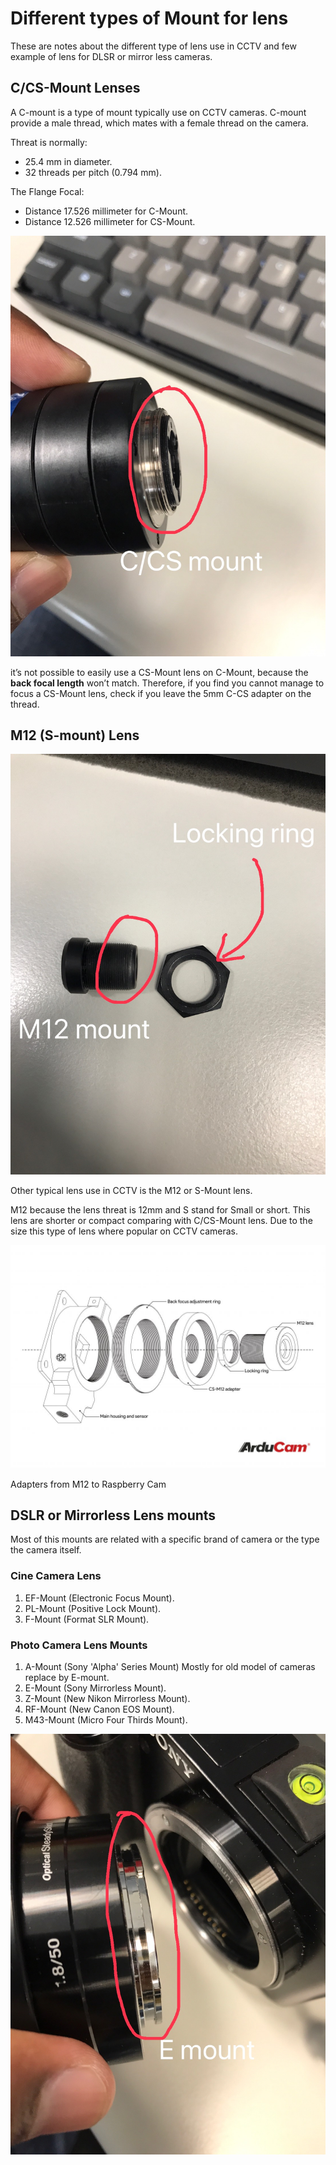 # Different types of Mount for lens
These are notes about the different type of lens use in CCTV and few example of lens for DLSR or mirror less cameras.

## C/CS-Mount Lenses

A C-mount is a type of mount typically use on CCTV cameras. C-mount provide a male thread, which mates with a female thread on the camera. 

Threat is normally:
* 25.4 mm in diameter.
* 32 threads per pitch (0.794 mm).

The Flange Focal:
* Distance 17.526 millimeter for C-Mount.
* Distance 12.526 millimeter for CS-Mount.

![CS mount.jpg](images/cs_mount.jpg)

it’s not possible to easily use a CS-Mount lens on C-Mount, because the **back focal length** won’t match. Therefore, if you find you cannot manage to focus a CS-Mount lens, check if you leave the 5mm C-CS adapter on the thread.

## M12 (S-mount) Lens

![M_12.jpg](images/m_12.jpg)

Other typical lens use in CCTV is the M12 or S-Mount lens.

M12 because the lens threat is 12mm and S stand for Small or short. This lens are shorter or compact comparing with C/CS-Mount lens. Due to the size this type of lens where popular on CCTV cameras. 

![adapter](images/camera-cs-m12-lens-adapter-arducam_-1024x724.jpg)

Adapters from M12 to Raspberry Cam

## DSLR or Mirrorless Lens mounts

Most of this mounts are related with a specific brand of camera or the type the camera itself.

### Cine Camera Lens

1. EF-Mount (Electronic Focus Mount). 
2. PL-Mount (Positive Lock Mount).
3. F-Mount (Format SLR Mount).

### Photo Camera Lens Mounts

1. A-Mount (Sony 'Alpha' Series Mount) Mostly for old model of cameras replace by E-mount.
2. E-Mount (Sony Mirrorless Mount).
3. Z-Mount (New Nikon Mirrorless Mount).
4. RF-Mount (New Canon EOS Mount).
5. M43-Mount (Micro Four Thirds Mount).

![E_mount](images/E_mount.jpg)